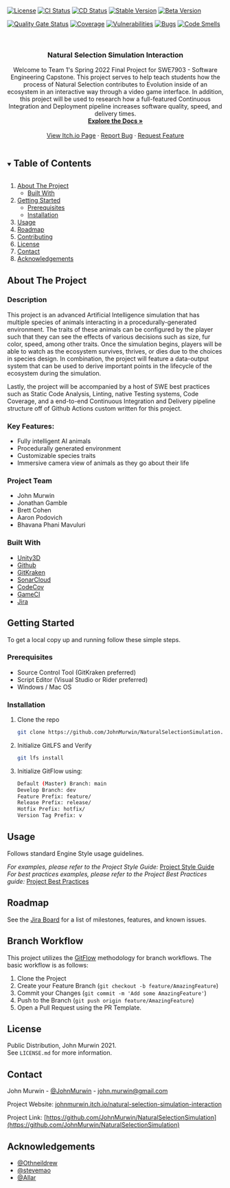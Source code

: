 <!--
*** JOHN MURWIN UNIVERSAL README TEMPLATE 

*** UPDATED: 07/22/2021
*** BY: John Murwin
>

<!--
*** To avoid retyping too much info. Do a search and replace for the following:
*** github_username, repo_name, twitter_handle, email, project_title, project_description, JohnMurwin_NaturalSelectionSimulation
-->



<!-- PROJECT SHIELDS -->
<!--
*** I'm using markdown "reference style" links for readability.
*** Reference links are enclosed in brackets [ ] instead of parentheses ( ).
*** See the bottom of this document for the declaration of the reference variables
*** for contributors-url, forks-url, etc. This is an optional, concise syntax you may use.
*** https://www.markdownguide.org/basic-syntax/#reference-style-links
-->

[![License][license-shield]][license-url]
[![CI Status][ci-shield]][ci-url]
[![CD Status][cd-shield]][cd-url]
[![Stable Version][stable-shield]][stable-url]
[![Beta Version][beta-shield]][beta-url]

[![Quality Gate Status][quality-gate-shield]][quality-gate-url]
[![Coverage][coverage-shield]][coverage-url]
[![Vulnerabilities][vulnerabilities-shield]][vulnerabilities-url]
[![Bugs][bugs-shield]][bugs-url]
[![Code Smells][smells-shield]][smells-url]



<!-- PROJECT LOGO -->
<br />
<p align="center">
<h3 align="center">Natural Selection Simulation Interaction </h3>

  <p align="center">
    Welcome to Team 1's Spring 2022 Final Project for SWE7903 - Software Engineering Capstone. 
    This project serves to help teach students how the process of Natural Selection contributes to Evolution inside of an ecosystem in an interactive way through a video game interface. 
    In addition, this project will be used to research how a full-featured Continuous Integration and Deployment pipeline increases software quality, speed, and delivery times. 
    <br />
    <a href="https://github.com/JohnMurwin/NaturalSelectionSimulation/wiki"><strong>Explore the Docs »</strong></a>
    <br />
    <br />
    <a href="https://johnmurwin.itch.io/natural-selection-simulation-interaction">View Itch.io Page</a>
    ·
    <a href="https://github.com/JohnMurwin/NaturalSelectionSimulation/issues">Report Bug</a>
    ·
    <a href="https://github.com/JohnMurwin/NaturalSelectionSimulation/issues">Request Feature</a>
  </p>

<!-- TABLE OF CONTENTS -->
<details open="open">
  <summary><h2 style="display: inline-block">Table of Contents</h2></summary>
  <ol>
    <li>
      <a href="#about-the-project">About The Project</a>
      <ul>
        <li><a href="#built-with">Built With</a></li>
      </ul>
    </li>
    <li>
      <a href="#getting-started">Getting Started</a>
      <ul>
        <li><a href="#prerequisites">Prerequisites</a></li>
        <li><a href="#installation">Installation</a></li>
      </ul>
    </li>
    <li><a href="#usage">Usage</a></li>
    <li><a href="#roadmap">Roadmap</a></li>
    <li><a href="#contributing">Contributing</a></li>
    <li><a href="#license">License</a></li>
    <li><a href="#contact">Contact</a></li>
    <li><a href="#acknowledgements">Acknowledgements</a></li>
  </ol>
</details>



<!-- ABOUT THE PROJECT -->
## About The Project
### Description
This project is an advanced Artificial Intelligence simulation that has multiple species of animals interacting in a procedurally-generated environment. 
The traits of these animals can be configured by the player such that they can see the effects of various decisions such as size, fur color, speed, among other traits. 
Once the simulation begins, players will be able to watch as the ecosystem survives, thrives, or dies due to the choices in species design. In combination, the project will
feature a data-output system that can be used to derive important points in the lifecycle of the ecosystem during the simulation. 

   Lastly, the project will be accompanied by a host of SWE best practices such as Static Code Analysis, Linting, native Testing systems, Code Coverage, and a end-to-end Continuous Integration and 
Delivery pipeline structure off of Github Actions custom written for this project. 


### Key Features:
- Fully intelligent AI animals 
- Procedurally generated environment
- Customizable species traits
- Immersive camera view of animals as they go about their life

### Project Team
* John Murwin
* Jonathan Gamble
* Brett Cohen
* Aaron Podovich
* Bhavana Phani Mavuluri


### Built With
* [Unity3D](https://unity.com)
* [Github](https://www.github.com)
* [GitKraken](https://www.gitkraken.com/)
* [SonarCloud](https://sonarcloud.io)
* [CodeCov](https://app.codecov.io/)
* [GameCI](https://game.ci/)
* [Jira](https://www.atlassian.com/software/jira)


<!-- GETTING STARTED -->
## Getting Started

To get a local copy up and running follow these simple steps.

### Prerequisites
* Source Control Tool (GitKraken preferred)
* Script Editor (Visual Studio or Rider preferred)
* Windows / Mac OS

### Installation

1. Clone the repo
   ```sh
   git clone https://github.com/JohnMurwin/NaturalSelectionSimulation.git
   ```
2. Initialize GitLFS and Verify
   ```sh
   git lfs install
   ```
3. Initialize GitFlow using:
   ```sh
   Default (Master) Branch: main
   Develop Branch: dev
   Feature Prefix: feature/
   Release Prefix: release/
   Hotfix Prefix: hotfix/
   Version Tag Prefix: v
   ```


<!-- USAGE EXAMPLES -->
## Usage

Follows standard Engine Style usage guidelines.

_For examples, please refer to the Project Style Guide:_ [Project Style Guide](https://github.com/JohnMurwin/NaturalSelectionSimulation/wiki/Project-Style-Guide)  
_For best practices examples, please refer to the Project Best Practices guide:_ [Project Best Practices](https://github.com/JohnMurwin/NaturalSelectionSimulation/wiki/Project-Best-Practices)


<!-- ROADMAP -->
## Roadmap

See the [Jira Board](https://johnmurwin.atlassian.net/jira/software/projects/NSS/boards/3) for a list of milestones, features, and known issues.



<!-- CONTRIBUTING -->
## Branch Workflow

This project utilizes the [GitFlow]() methodology for branch workflows. The basic workflow is as follows:

1. Clone the Project
2. Create your Feature Branch (`git checkout -b feature/AmazingFeature`)
3. Commit your Changes (`git commit -m 'Add some AmazingFeature'`)
4. Push to the Branch (`git push origin feature/AmazingFeature`)
5. Open a Pull Request using the PR Template.



<!-- LICENSE -->
## License

Public Distribution, John Murwin 2021.   
See `LICENSE.md` for more information.



<!-- CONTACT -->
## Contact

John Murwin - [@JohnMurwin](https://twitter.com/JohnMurwin) - [john.murwin@gmail.com](john.murwin@gmail.com)

Project Website: [johnmurwin.itch.io/natural-selection-simulation-interaction](https://johnmurwin.itch.io/natural-selection-simulation-interaction)

Project Link: [https://github.com/JohnMurwin/NaturalSelectionSimulation](https://github.com/JohnMurwin/NaturalSelectionSimulation)



<!-- ACKNOWLEDGEMENTS -->
## Acknowledgements

* [@Othneildrew](https://github.com/othneildrew)
* [@stevemao](https://github.com/stevemao)
* [@Allar](https://github.com/Allar)





<!-- MARKDOWN LINKS & IMAGES -->
<!-- https://www.markdownguide.org/basic-syntax/#reference-style-links -->
[contributors-shield]: https://img.shields.io/github/contributors/JohnMurwin/NaturalSelectionSimulation?style=plastic
[contributors-url]: https://github.com/JohnMurwin/NaturalSelectionSimulation/graphs/contributors

[issues-shield]: https://img.shields.io/github/issues/JohnMurwin/repo.svg?=plastic
[issues-url]: https://github.com/JohnMurwin/NaturalSelectionSimulation/issues

[ci-shield]: https://github.com/MirageNet/Mirage/workflows/CI/badge.svg
[ci-url]: https://github.com/JohnMurwin/NaturalSelectionSimulation/actions/workflows/SonarCloud-LintCheck.yml

[cd-shield]: https://github.com/JohnMurwin/NaturalSelectionSimulation/actions/workflows/CD.yml/badge.svg
[cd-url]: https://github.com/JohnMurwin/NaturalSelectionSimulation/actions/workflows/CD.yml

[stable-shield]: https://img.shields.io/github/v/release/JohnMurwin/NaturalSelectionSimulation?include_prereleases&label=stable%20version&style=plastic
[stable-url]: https://img.shields.io/github/v/release/JohnMurwin/NaturalSelectionSimulation?include_prereleases


[beta-shield]: https://img.shields.io/github/v/tag/JohnMurwin/NaturalSelectionSimulation?include_prereleases&label=beta%20version&style=plastic
[beta-url]: https://img.shields.io/github/v/tag/JohnMurwin/NaturalSelectionSimulation?include_prereleases

[license-shield]: https://img.shields.io/github/license/JohnMurwin/NaturalSelectionSimulation.svg?=plastic
[license-url]: https://github.com/JohnMurwin/NaturalSelectionSimulation/blob/main/LICENSE.md

[linkedin-shield]: https://img.shields.io/badge/-LinkedIn-black.svg?style=for-the-badge&logo=linkedin&colorB=555
[linkedin-url]: https://linkedin.com/in/JohnMurwin

[quality-gate-shield]: https://sonarcloud.io/api/project_badges/measure?project=JohnMurwin_NaturalSelectionSimulation&metric=alert_status
[quality-gate-url]: https://sonarcloud.io/dashboard?id=JohnMurwin_NaturalSelectionSimulation
[vulnerabilities-shield]: https://sonarcloud.io/api/project_badges/measure?project=JohnMurwin_NaturalSelectionSimulation&metric=vulnerabilities
[vulnerabilities-url]: https://sonarcloud.io/dashboard?id=JohnMurwin_NaturalSelectionSimulation
[bugs-shield]: https://sonarcloud.io/api/project_badges/measure?project=JohnMurwin_NaturalSelectionSimulation&metric=bugs
[bugs-url]: https://sonarcloud.io/dashboard?id=JohnMurwin_NaturalSelectionSimulation
[smells-shield]: https://sonarcloud.io/api/project_badges/measure?project=JohnMurwin_NaturalSelectionSimulation&metric=code_smells
[smells-url]: https://sonarcloud.io/dashboard?id=JohnMurwin_NaturalSelectionSimulation
[coverage-shield]: https://codecov.io/gh/JohnMurwin/NaturalSelectionSimulation/branch/main/graph/badge.svg?token=C4C4DnCYgT
[coverage-url]: https://codecov.io/gh/JohnMurwin/NaturalSelectionSimulation

